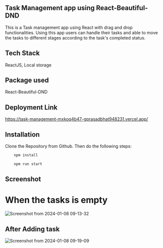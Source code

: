 ## Task Management app using React-Beautiful-DND
This is a Task management app using React with drag and drop functionalities. Using this app users can handle their tasks and able to move the tasks to different stages according to the task's completed status. 

## Tech Stack
ReactJS, Local storage


## Package used
React-Beautiful-DND

## Deployment Link
https://task-management-mxkoq4b47-gprasadbhat948231.vercel.app/

## Installation

Clone the Repository from Github. Then do the following steps:

```bash
    npm install

    npm run start
```
    
## Screenshot
   
# When the tasks is empty
![Screenshot from 2024-01-08 09-13-32](https://github.com/abhiamber/resonant-dinosaurs-925/assets/107459781/a5518ecd-b5bc-4001-86e2-9e9b49bfd9c5)

## After Adding task
![Screenshot from 2024-01-08 09-19-09](https://github.com/abhiamber/resonant-dinosaurs-925/assets/107459781/3af21cde-e6b3-4728-93a6-2ea9b73bd971)
